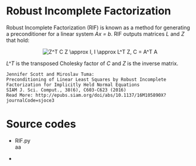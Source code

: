 # Robust Incomplete Factorization

Robust Incomplete Factorization (RIF) is known as a method for generating a preconditioner for a linear system *Ax = b*. RIF outputs matrices *L* and *Z* that hold:

<p align="center"><img src="https://latex.codecogs.com/gif.latex?Z^T&space;C&space;Z&space;\approx&space;I,&space;I&space;\approx&space;L^T&space;Z,&space;C&space;=&space;A^T&space;A" title="Z^T C Z \approx I, I \approx L^T Z, C = A^T A" />
</p>

*L^T* is the transposed Cholesky factor of *C* and *Z* is the inverse matrix. 

    Jennifer Scott and Miroslav Tuma:
    Preconditioning of Linear Least Squares by Robust Incomplete Factorization for Implicitly Held Normal Equations
    SIAM J. Sci. Comput., 38(6), C603-C623 (2016)
    Read More: http://epubs.siam.org/doi/abs/10.1137/16M105890X?journalCode=sjoce3

# Source codes

- RIF.py  
    aa

- 
    
